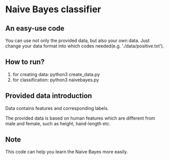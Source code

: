# Naive Bayes classifier

## An easy-use code 
You can use not only the provided data, but also your own data.
Just change your data format into which codes needed(e.g. './data/positive.txt').
## How to run?
1. for creating data: python3 create_data.py
2. for classification: python3 naivebayes.py

## Provided data introduction
Data contains features and corresponding labels.

The provided data is based on human features which are different from male and female, such as height, hand-length etc.

## Note
This code can help you learn the Naive Bayes more easily.